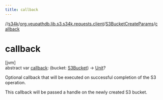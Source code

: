 ```yaml
---
title: callback
---
```

//[s34k](../../../index.html)/[org.veupathdb.lib.s3.s34k.requests.client](../index.html)/[S3BucketCreateParams](index.html)/[callback](callback.html)



# callback



[jvm]\
abstract var [callback](callback.html): (bucket: [S3Bucket](../../org.veupathdb.lib.s3.s34k.response.bucket/-s3-bucket/index.html)) -&gt; [Unit](https://kotlinlang.org/api/latest/jvm/stdlib/kotlin/-unit/index.html)?



Optional callback that will be executed on successful completion of the S3 operation.



This callback will be passed a handle on the newly created S3 bucket.




